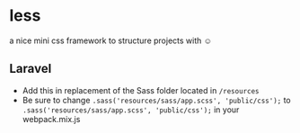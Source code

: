 # less
a nice mini css framework to structure projects with ☺️


## Laravel 
- Add this in replacement of the Sass folder located in `/resources`
- Be sure to change 
`.sass('resources/sass/app.scss', 'public/css');`
to
`.sass('resources/sass/app.scss', 'public/css');`
in your webpack.mix.js 

